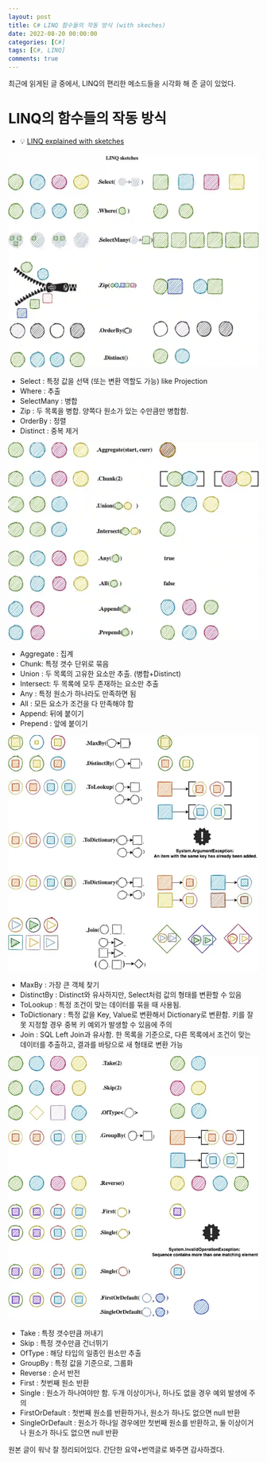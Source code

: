 ```yaml
---
layout: post
title: C# LINQ 함수들의 작동 방식 (with skeches)
date: 2022-08-20 00:00:00
categories: [C#]
tags: [C#, LINQ]
comments: true
---
```


최근에 읽게된 글 중에서, LINQ의 편리한 메소드들을 시각화 해 준 글이 있었다.

# LINQ의 함수들의 작동 방식

* 💡 [LINQ explained with sketches](https://steven-giesel.com/blogPost/d65c5411-a69b-489f-b73f-18ce0ed8678d)

![Linq](/img/2022/LinqPart1.webp)
* Select : 특정 값을 선택 (또는 변환 역할도 가능) like Projection
* Where : 추출
* SelectMany : 병합
* Zip : 두 목록을 병합. 양쪽다 원소가 있는 수만큼만 병합함.
* OrderBy : 정렬
* Distinct : 중복 제거

![Linq](/img/2022/LinqPart2.webp)
* Aggregate : 집계
* Chunk: 특정 갯수 단위로 묶음
* Union : 두 목록의 고유한 요소만 추출. (병합+Distinct)
* Intersect: 두 목록에 모두 존재하는 요소만 추출
* Any : 특정 원소가 하나라도 만족하면 됨
* All : 모든 요소가 조건을 다 만족해야 함
* Append: 뒤에 붙이기
* Prepend : 앞에 붙이기

![Linq](/img/2022/LinqPart3.webp)

* MaxBy : 가장 큰 객체 찾기
* DistinctBy : Distinct와 유사하지만, Select처럼 값의 형태를 변환할 수 있음
* ToLookup : 특정 조건이 맞는 데이터를 묶을 때 사용됨.
* ToDictionary : 특정 값을 Key, Value로 변환해서 Dictionary로 변환함. 키를 잘못 지정할 경우 중복 키 예외가 발생할 수 있음에 주의
* Join : SQL Left Join과 유사함. 한 목록을 기준으로, 다른 목록에서 조건이 맞는 데이터를 추출하고, 결과를 바탕으로 새 형태로 변환 가능


![Linq](/img/2022/LinqPart4.webp)
* Take : 특정 갯수만큼 꺼내기
* Skip : 특정 갯수만큼 건너뛰기
* OfType : 해당 타입의 일종인 원소만 추출
* GroupBy : 특정 값을 기준으로, 그룹화
* Reverse : 순서 반전
* First : 첫번째 원소 반환
* Single : 원소가 하나여야만 함. 두개 이상이거나, 하나도 없을 경우 예외 발생에 주의
* FirstOrDefault : 첫번째 원소를 반환하거나, 원소가 하나도 없으면 null 반환
* SingleOrDefault : 원소가 하나일 경우에만 첫번째 원소를 반환하고, 둘 이상이거나 원소가 하나도 없으면 null 반환

원본 글이 워낙 잘 정리되어있다. 간단한 요약+번역글로 봐주면 감사하겠다.